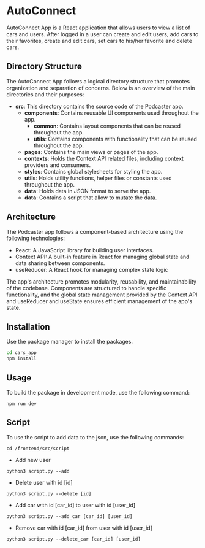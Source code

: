 # AutoConnect

AutoConnect App is a React application that allows users to view a list of cars and users. After logged in a user can create and edit users, add cars to their favorites, create and edit cars, set cars to his/her favorite and delete cars.

## Directory Structure

The AutoConnect App follows a logical directory structure that promotes organization and separation of concerns. Below is an overview of the main directories and their purposes:

* **src**: This directory contains the source code of the Podcaster app.
  * **components**: Contains reusable UI components used throughout the app.
    * **common**: Contains layout components that can be reused throughout the app.
    * **utils**: Contains components with functionality that can be reused throughout the app.
  * **pages**: Contains the main views or pages of the app.
  * **contexts**: Holds the Context API related files, including context providers and consumers.
  * **styles**: Contains global stylesheets for styling the app.
  * **utils**: Holds utility functions, helper files or constants used throughout the app.
  * **data**: Holds data in JSON format to serve the app.
  * **data**: Contains a script that allow to mutate the data.


## Architecture

The Podcaster app follows a component-based architecture using the following technologies:

* React: A JavaScript library for building user interfaces.
* Context API: A built-in feature in React for managing global state and data sharing between components.
* useReducer: A React hook for managing complex state logic

The app's architecture promotes modularity, reusability, and maintainability of the codebase. Components are structured to handle specific functionality, and the global state management provided by the Context API and useReducer and useState ensures efficient management of the app's state.

## Installation

Use the package manager to install the packages.

```bash
cd cars_app
npm install
```

## Usage

To build the package in development mode, use the following command:

```
npm run dev

```

## Script

To use the script to add data to the json, use the following commands:

```
cd /frontend/src/script

```

* Add new user
```
python3 script.py --add 
```

* Delete user with id [id]
```
python3 script.py --delete [id] 
```

* Add car with id [car_id] to user with id [user_id]
```
python3 script.py --add_car [car_id] [user_id]
```

* Remove car with id [car_id] from user with id [user_id]
```
python3 script.py --delete_car [car_id] [user_id]
```

